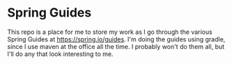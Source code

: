 # Spring Guides #

This repo is a place for me to store my work as I go through
the various Spring Guides at
<https://spring.io/guides>.  I'm doing the guides using gradle,
since I use maven at the office all the time.  I probably
won't do them all, but I'll do any that look interesting
to me.